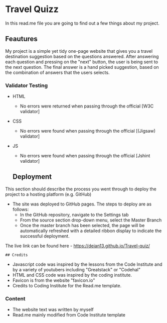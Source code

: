 # Travel Quizz

In this read.me file you are going to find out a few things about my project. 

## Feautures 

My project is a simple yet tidy one-page website that gives you a travel destination suggestion based on the questions answered. 
After answering each question and pressing on the "next" button, the user is being sent to the next question. The final answer is a hand picked suggestion, based on the combination of answers that the users selects.

### Validator Testing 

- HTML
    - No errors were returned when passing through the official [W3C validator]
- CSS
    - No errors were found when passing through the official [(Jigsaw) validator]
- JS
    - No errors were found when passing through the official [Jshint validator]

    ## Deployment

This section should describe the process you went through to deploy the project to a hosting platform (e.g. GitHub) 

- The site was deployed to GitHub pages. The steps to deploy are as follows: 
  - In the GitHub repository, navigate to the Settings tab 
  - From the source section drop-down menu, select the Master Branch
  - Once the master branch has been selected, the page will be automatically refreshed with a detailed ribbon display to indicate the successful deployment. 

The live link can be found here - https://deian13.github.io/Travel-quiz/


    ## Credits 
- Javascript code was inspired by the lessons from the Code Institute and by a variety of youtubers including "Greatstack" or "Codehal"
- HTML and CSS code was inspired by the coding institute. 
- Favicon is from the website "favicon.io"
- Credits to Coding Institute for the Read.me template.

### Content 

- The website text was written by myself
- Read.me mainly modified from Code Institute template

